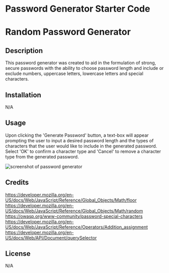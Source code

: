# Password Generator Starter Code


# Random Password Generator

## Description

This password generator was created to aid in the formulation of strong, secure passwords with the ability to choose password length and include or exclude numbers, uppercase letters, lowercase letters and special characters. 

## Installation

N/A

## Usage

Upon clicking the 'Generate Password' button, a text-box will appear prompting the user to input a desired password length and the types of characters that the user would like to include in the generated password. Select 'OK' to confirm a character type and 'Cancel' to remove a character type from the generated password.

![screenshot of password generator](../3-password-generator-challenge/Develop/assets/images/Screenshot%202023-11-15%20112825.png)

## Credits

https://developer.mozilla.org/en-US/docs/Web/JavaScript/Reference/Global_Objects/Math/floor
https://developer.mozilla.org/en-US/docs/Web/JavaScript/Reference/Global_Objects/Math/random
https://owasp.org/www-community/password-special-characters
https://developer.mozilla.org/en-US/docs/Web/JavaScript/Reference/Operators/Addition_assignment
https://developer.mozilla.org/en-US/docs/Web/API/Document/querySelector

## License

N/A
